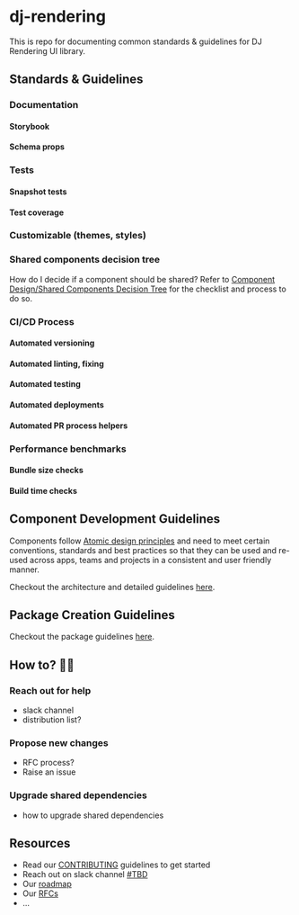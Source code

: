 # dj-rendering

This is repo for documenting common standards & guidelines for DJ Rendering UI library.

## Standards & Guidelines

### Documentation

#### Storybook

#### Schema props

### Tests

#### Snapshot tests

#### Test coverage

### Customizable (themes, styles)

### Shared components decision tree

How do I decide if a component should be shared? Refer to [Component Design/Shared Components Decision Tree](/.component-deisgn#sharedcomponentsdecisiontree) for the checklist and process to do so.

### CI/CD Process

#### Automated versioning

#### Automated linting, fixing

#### Automated testing

#### Automated deployments

#### Automated PR process helpers

### Performance benchmarks

#### Bundle size checks

#### Build time checks

## Component Development Guidelines

Components follow [Atomic design principles](https://atomicdesign.bradfrost.com/chapter-2/) and need to meet certain conventions, standards and best practices so that they can be used and re-used across apps, teams and projects in a consistent and user friendly manner.

Checkout the architecture and detailed guidelines [here](docs/component-design.md).

## Package Creation Guidelines

Checkout the package guidelines [here](docs/packages.md).

## How to? 🙋‍♂️

### Reach out for help

- slack channel
- distribution list?

### Propose new changes

- RFC process?
- Raise an issue

### Upgrade shared dependencies

- how to upgrade shared dependencies

## Resources

- Read our [CONTRIBUTING](docs/CONTRIBUTING.md) guidelines to get started
- Reach out on slack channel [#TBD]()
- Our [roadmap]()
- Our [RFCs]()
- ...
